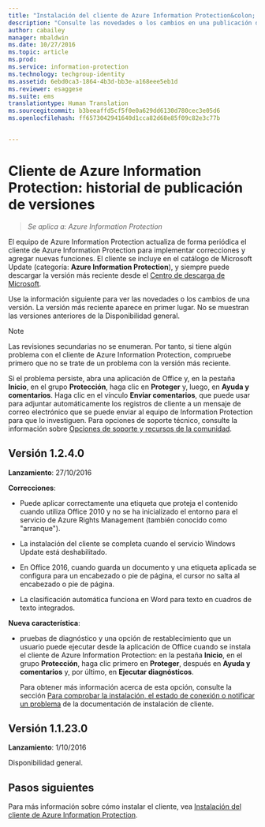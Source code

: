 ```yaml
---
title: "Instalación del cliente de Azure Information Protection&colon; Historial de publicación de versiones | Azure Information Protection"
description: "Consulte las novedades o los cambios en una publicación del cliente de Azure Information Protection para Windows."
author: cabailey
manager: mbaldwin
ms.date: 10/27/2016
ms.topic: article
ms.prod: 
ms.service: information-protection
ms.technology: techgroup-identity
ms.assetid: 6ebd0ca3-1864-4b3d-bb3e-a168eee5eb1d
ms.reviewer: esaggese
ms.suite: ems
translationtype: Human Translation
ms.sourcegitcommit: b3beeaffd5cf5f0e0a629dd6130d780cec3e05d6
ms.openlocfilehash: ff6573042941640d1cca82d68e85f09c82e3c77b


---
```


# <a name="azure-information-protection-client-version-release-history"></a>Cliente de Azure Information Protection: historial de publicación de versiones

>*Se aplica a: Azure Information Protection*

El equipo de Azure Information Protection actualiza de forma periódica el cliente de Azure Information Protection para implementar correcciones y agregar nuevas funciones. El cliente se incluye en el catálogo de Microsoft Update (categoría: **Azure Information Protection**), y siempre puede descargar la versión más reciente desde el [Centro de descarga de Microsoft](https://www.microsoft.com/en-us/download/details.aspx?id=53018).

Use la información siguiente para ver las novedades o los cambios de una versión. La versión más reciente aparece en primer lugar. No se muestran las versiones anteriores de la Disponibilidad general. 

> [!NOTE]
> Las revisiones secundarias no se enumeran. Por tanto, si tiene algún problema con el cliente de Azure Information Protection, compruebe primero que no se trate de un problema con la versión más reciente.
>  
> Si el problema persiste, abra una aplicación de Office y, en la pestaña **Inicio**, en el grupo **Protección**, haga clic en **Proteger** y, luego, en **Ayuda y comentarios**. Haga clic en el vínculo **Enviar comentarios**, que puede usar para adjuntar automáticamente los registros de cliente a un mensaje de correo electrónico que se puede enviar al equipo de Information Protection para que lo investiguen. Para opciones de soporte técnico, consulte la información sobre [Opciones de soporte y recursos de la comunidad](../get-started/information-support.md#support-options-and-community-resources).

## <a name="version-1240"></a>Versión 1.2.4.0

**Lanzamiento**: 27/10/2016

**Correcciones**:

- Puede aplicar correctamente una etiqueta que proteja el contenido cuando utiliza Office 2010 y no se ha inicializado el entorno para el servicio de Azure Rights Management (también conocido como "arranque").

- La instalación del cliente se completa cuando el servicio Windows Update está deshabilitado.

- En Office 2016, cuando guarda un documento y una etiqueta aplicada se configura para un encabezado o pie de página, el cursor no salta al encabezado o pie de página.

- La clasificación automática funciona en Word para texto en cuadros de texto integrados.

**Nueva característica**:

- pruebas de diagnóstico y una opción de restablecimiento que un usuario puede ejecutar desde la aplicación de Office cuando se instala el cliente de Azure Information Protection: en la pestaña **Inicio**, en el grupo **Protección**, haga clic primero en **Proteger**, después en **Ayuda y comentarios** y, por último, en **Ejecutar diagnósticos**. 

    Para obtener más información acerca de esta opción, consulte la sección [Para comprobar la instalación, el estado de conexión o notificar un problema](info-protect-client.md#to-verify-installation-connection-status-or-report-a-problem) de la documentación de instalación de cliente.

## <a name="version-11230"></a>Versión 1.1.23.0

**Lanzamiento**: 1/10/2016

Disponibilidad general.

## <a name="next-steps"></a>Pasos siguientes

Para más información sobre cómo instalar el cliente, vea [Instalación del cliente de Azure Information Protection](info-protect-client.md).



<!--HONumber=Oct16_HO4-->


